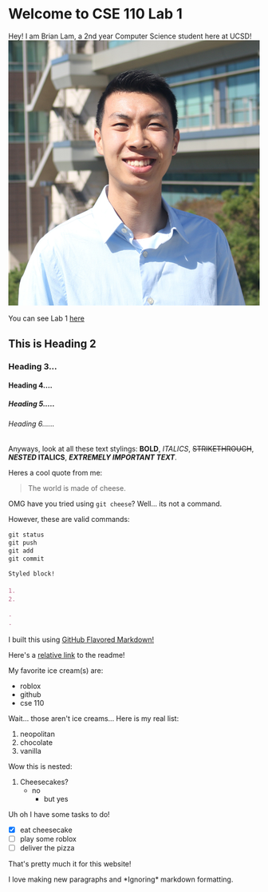 # Welcome to CSE 110 Lab 1

Hey! I am Brian Lam, a 2nd year Computer Science student here at UCSD! 
![Portrait](BrianLam.jpg)

You can see Lab 1 [here](https://canvas.ucsd.edu/courses/21783/assignments/255474)

## This is Heading 2
### Heading 3...
#### Heading 4....
##### Heading 5.....
###### Heading 6......


Anyways, look at all these text stylings: **BOLD**, *ITALICS*, ~~STRIKETHROUGH~~, **_NESTED_ ITALICS**, ***EXTREMELY IMPORTANT TEXT***.

Heres a cool quote from me:
>The world is made of cheese.

OMG have you tried using `git cheese`? Well... its not a command.

However, these are valid commands:
```
git status
git push
git add
git commit
```

```markdown
Styled block!

1. 
2. 

- 
- 
```

I built this using [GitHub Flavored Markdown!](https://docs.github.com/en/free-pro-team@latest/github/writing-on-github/basic-writing-and-formatting-syntax)

Here's a [relative link](README.md) to the readme!

My favorite ice cream(s) are:
- roblox
- github
- cse 110


Wait... those aren't ice creams... Here is my real list:
1. neopolitan
2. chocolate
3. vanilla

Wow this is nested:
1. Cheesecakes?
   - no
     - but yes

Uh oh I have some tasks to do!
- [X] eat cheesecake
- [ ] play some roblox
- [ ] deliver the pizza

That's pretty much it for this website!

I love making new paragraphs and \*Ignoring\* markdown formatting.
